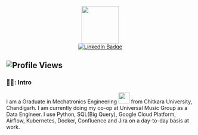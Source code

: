 <div id="header" align="center">
  <img src="https://media.giphy.com/media/M9gbBd9nbDrOTu1Mqx/giphy.gif" width="100"/>
</div>

<div align="center">
  <a href="https://www.linkedin.com/in/monish-sai/">
    <img src="https://img.shields.io/badge/LinkedIn-blue?style=for-the-badge&logo=linkedin&logoColor=white" alt="LinkedIn Badge"/>
  </a>
</div>

![Profile Views](https://komarev.com/ghpvc/?username=monishsai4&label=Profile+Views&color=green)
---

### 🤵‍♂️: Intro

I am a Graduate in Mechatronics Engineering <img src="https://media.giphy.com/media/WUlplcMpOCEmTGBtBW/giphy.gif" width="30">  from Chitkara University, Chandigarh. I am currently doing my co-op at Universal Music Group as a Data Engineer. I use Python, SQL(Big Query), Google Cloud Platform, Airflow, Kubernetes, Docker, Confluence and Jira on a day-to-day basis at work. 
